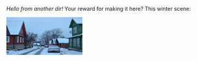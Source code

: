 *Hello from another dir!* Your reward for making it here? This winter scene:

<img src="./winter.jpeg" width="200" height="100">
